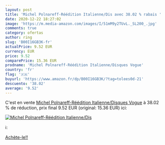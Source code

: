 ```yaml
---
layout: post
title: 'Michel Polnareff-Réédition Italienne/Dis avec 38.02 % rabais '
date: 2020-12-22 18:27:02
image: 'https://m.media-amazon.com/images/I/51mM9y2TUvL._SL200_.jpg'
comments: true
category: ofertas
author: ring
slug: 'B00I16GB3K-fr'
actualPrice: 9.52 EUR
currency: EUR
price: 9.52
comparePrice: 15.36 EUR
prodname: 'Michel Polnareff-Réédition Italienne/Disques Vogue'
country: 'fr'
flag: '🇫🇷'
buyurl: 'https://www.amazon.fr/dp/B00I16GB3K/?tag=tolees0d-21'
descuento: '38.02'
average: '9.52'
---
```


C'est en vente [Michel Polnareff-Réédition Italienne/Disques Vogue](https://www.amazon.fr/dp/B00I16GB3K/?tag=tolees0d-21)  à  38.02 % de réduction, prix final  9.52 EUR (original: 15.36 EUR) ici:

[![Michel Polnareff-Réédition Italienne/Dis](https://m.media-amazon.com/images/I/51mM9y2TUvL._SL200_.jpg)](https://www.amazon.fr/dp/B00I16GB3K/?tag=tolees0d-21)

ℹ️:


[Achète-le!!](https://www.amazon.fr/dp/B00I16GB3K/?tag=tolees0d-21)
